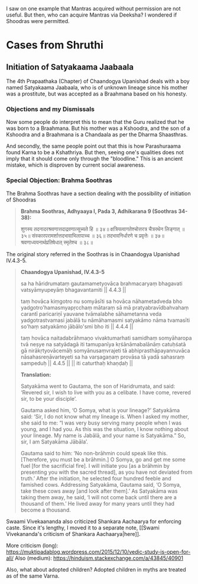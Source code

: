 I saw on one example that Mantras acquired without permission are not useful. But then, who can acquire Mantras via Deeksha? I wondered if Shoodras were permitted.
# Cases from Shruthi
## Initiation of Satyakaama Jaabaala
The 4th Prapaathaka (Chapter) of Chaandogya Upanishad deals with a boy named Satyakaama Jaabaala, who is of unknown lineage since his mother was a prostitute, but was accepted as a Braahmana based on his honesty.
### Objections and my Dismissals
Now some people do interpret this to mean that the Guru realized that he was born to a Braahmana. But his mother was a Kshoodra, and the son of a Kshoodra and a Braahmana is a Chandaala as per the Dharma Shaasthras.

And secondly, the same people point out that this is how Parashuraama found Karna to be a Kshathriya. But then, seeing one's qualities does not imply that it should come only through the "bloodline." This is an ancient mistake, which is disproven by current social awareness.
### Special Objection: Brahma Soothras
The Brahma Soothras have a section dealing with the possibility of initiation of Shoodras

> **Brahma Soothras, Adhyaaya I, Pada 3, Adhikarana 9 (Soothras 34-38):**
> 
> शुगस्य तदनादरश्रवणात्तदाद्रवणात्सूच्यते हि ॥ ३४॥
> क्षत्रियत्वागतेश्चोत्तरत्र चैत्ररथेन लिङ्गात् ॥ ३५॥
> संस्कारपरामर्शात्तदभावाभिलापाच्च ॥ ३६॥
> तदभावनिर्धारणे च प्रवृत्तेः ॥ ३७॥
> श्रवणाध्ययनार्थप्रतिषेधात् स्मृतेश्च ॥ ३८॥

The original story referred in the Soothras is in Chaandogya Upanishad IV.4.3-5.

> **Chaandogya Upanishad, IV.4.3-5**
> 
> sa ha hāridrumataṃ gautamametyovāca brahmacaryaṃ bhagavati vatsyāmyupeyāṃ bhagavantamiti || 4.4.3 ||
> 
> taṃ hovāca kiṃgotro nu somyāsīti sa hovāca nāhametadveda bho yadgotro'hamasmyapṛcchaṃ mātaraṃ sā mā pratyabravīdbahvahaṃ carantī paricariṇī yauvane tvāmalabhe sāhametanna veda yadgotrastvamasi jabālā tu nāmāhamasmi satyakāmo nāma tvamasīti so'haṃ satyakāmo jābālo'smi bho iti || 4.4.4 ||
> 
> taṃ hovāca naitadabrāhmaṇo vivaktumarhati samidhaṃ somyāharopa tvā neṣye na satyādagā iti tamupanīya kṛśānāmabalānāṃ catuḥśatā gā nirākṛtyovācemāḥ somyānusaṃvrajeti tā abhiprasthāpayannuvāca nāsahasreṇāvarteyeti sa ha varṣagaṇaṃ provāsa tā yadā sahasraṃ sampeduḥ || 4.4.5 || || iti caturthaḥ khaṇḍaḥ ||
> 
> **Translation:**
> 
> Satyakāma went to Gautama, the son of Haridrumata, and said: ‘Revered sir, I wish to live with you as a celibate. I have come, revered sir, to be your disciple’.
> 
> Gautama asked him, ‘O Somya, what is your lineage?’ Satyakāma said: ‘Sir, I do not know what my lineage is. When I asked my mother, she said to me: “I was very busy serving many people when I was young, and I had you. As this was the situation, I know nothing about your lineage. My name is Jabālā, and your name is Satyakāma.” So, sir, I am Satyakāma Jābāla’.
> 
> Gautama said to him: ‘No non-brāhmin could speak like this. [Therefore, you must be a brāhmin.] O Somya, go and get me some fuel [for the sacrificial fire]. I will initiate you [as a brāhmin by presenting you with the sacred thread], as you have not deviated from truth.’ After the initiation, he selected four hundred feeble and famished cows. Addressing Satyakāma, Gautama said, ‘O Somya, take these cows away [and look after them].’ As Satyakāma was taking them away, he said, ‘I will not come back until there are a thousand of them.’ He lived away for many years until they had become a thousand.

Swaami Vivekaananda also criticized Shankara Aachaarya for enforcing caste. Since it's lengthy, I moved it to a separate note, [[Swami Vivekananda's criticism of Shankara Aachaarya|here]].

More criticism (long): https://muktipadablog.wordpress.com/2015/12/10/vedic-study-is-open-for-all/
Also (medium): https://hinduism.stackexchange.com/a/43845/40901

Also, what about adopted children? Adopted children in myths are treated as of the same Varna.